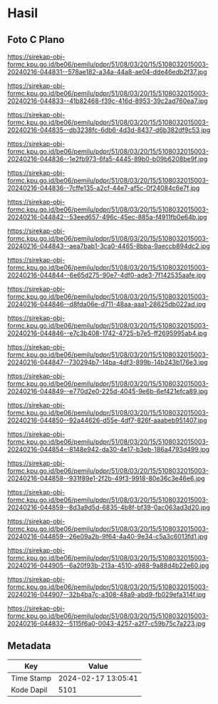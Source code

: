# Hasil

## Foto C Plano

https://sirekap-obj-formc.kpu.go.id/be06/pemilu/pdpr/51/08/03/20/15/5108032015003-20240216-044831--578ae182-a34a-44a8-ae04-dde46edb2f37.jpg

https://sirekap-obj-formc.kpu.go.id/be06/pemilu/pdpr/51/08/03/20/15/5108032015003-20240216-044833--41b82468-f39c-416d-8953-39c2ad760ea7.jpg

https://sirekap-obj-formc.kpu.go.id/be06/pemilu/pdpr/51/08/03/20/15/5108032015003-20240216-044835--db3238fc-6db6-4d3d-8437-d6b382df9c53.jpg

https://sirekap-obj-formc.kpu.go.id/be06/pemilu/pdpr/51/08/03/20/15/5108032015003-20240216-044836--1e2fb973-6fa5-4445-89b0-b09b6208be9f.jpg

https://sirekap-obj-formc.kpu.go.id/be06/pemilu/pdpr/51/08/03/20/15/5108032015003-20240216-044836--7cffe135-a2cf-44e7-af5c-0f24084c6e7f.jpg

https://sirekap-obj-formc.kpu.go.id/be06/pemilu/pdpr/51/08/03/20/15/5108032015003-20240216-044842--53eed657-496c-45ec-885a-f4911fb0e64b.jpg

https://sirekap-obj-formc.kpu.go.id/be06/pemilu/pdpr/51/08/03/20/15/5108032015003-20240216-044843--aea7bab1-3ca0-4465-8bba-9aeccb894dc2.jpg

https://sirekap-obj-formc.kpu.go.id/be06/pemilu/pdpr/51/08/03/20/15/5108032015003-20240216-044844--6e65d275-90e7-4df0-ade3-7f142535aafe.jpg

https://sirekap-obj-formc.kpu.go.id/be06/pemilu/pdpr/51/08/03/20/15/5108032015003-20240216-044846--d8fda06e-d711-48aa-aaa1-28625db022ad.jpg

https://sirekap-obj-formc.kpu.go.id/be06/pemilu/pdpr/51/08/03/20/15/5108032015003-20240216-044846--e7c3b408-1742-4725-b7e5-ff2695995ab4.jpg

https://sirekap-obj-formc.kpu.go.id/be06/pemilu/pdpr/51/08/03/20/15/5108032015003-20240216-044847--730294b7-14ba-4df3-899b-14b243b176e3.jpg

https://sirekap-obj-formc.kpu.go.id/be06/pemilu/pdpr/51/08/03/20/15/5108032015003-20240216-044849--e770d2e0-225d-4045-9e6b-6ef421efca89.jpg

https://sirekap-obj-formc.kpu.go.id/be06/pemilu/pdpr/51/08/03/20/15/5108032015003-20240216-044850--92a44626-d55e-4df7-826f-aaabeb951407.jpg

https://sirekap-obj-formc.kpu.go.id/be06/pemilu/pdpr/51/08/03/20/15/5108032015003-20240216-044854--8148e942-da30-4e17-b3eb-186a4793d499.jpg

https://sirekap-obj-formc.kpu.go.id/be06/pemilu/pdpr/51/08/03/20/15/5108032015003-20240216-044858--931f89e1-2f2b-49f3-9918-80e36c3e46e6.jpg

https://sirekap-obj-formc.kpu.go.id/be06/pemilu/pdpr/51/08/03/20/15/5108032015003-20240216-044859--8d3a9d5d-6835-4b8f-bf39-0ac063ad3d20.jpg

https://sirekap-obj-formc.kpu.go.id/be06/pemilu/pdpr/51/08/03/20/15/5108032015003-20240216-044859--26e09a2b-9f64-4a40-9e34-c5a3c6013fd1.jpg

https://sirekap-obj-formc.kpu.go.id/be06/pemilu/pdpr/51/08/03/20/15/5108032015003-20240216-044905--6a20f93b-213a-4510-a988-9a88d4b22e60.jpg

https://sirekap-obj-formc.kpu.go.id/be06/pemilu/pdpr/51/08/03/20/15/5108032015003-20240216-044907--32b4ba7c-a308-48a9-abd9-fb029efa314f.jpg

https://sirekap-obj-formc.kpu.go.id/be06/pemilu/pdpr/51/08/03/20/15/5108032015003-20240216-044832--5115f6a0-0043-4257-a2f7-c59b75c7a223.jpg


## Metadata

| Key        | Value               |
| ---------- | ------------------- |
| Time Stamp | 2024-02-17 13:05:41 |
| Kode Dapil | 5101                |



